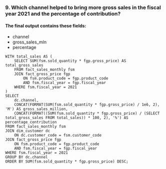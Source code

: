 ### 9. Which channel helped to bring more gross sales in the fiscal year 2021 and the percentage of contribution? 
#### The final output contains these fields:
- channel 
- gross_sales_mln 
- percentage

```
WITH total_sales AS (
    SELECT SUM(fsm.sold_quantity * fgp.gross_price) AS total_gross_sales
    FROM fact_sales_monthly fsm
    JOIN fact_gross_price fgp 
        ON fsm.product_code = fgp.product_code
        AND fsm.fiscal_year = fgp.fiscal_year
    WHERE fsm.fiscal_year = 2021
)
SELECT 
    dc.channel,
    CONCAT(FORMAT(SUM(fsm.sold_quantity * fgp.gross_price) / 1e6, 2), 'M') AS gross_sales_million,
    CONCAT(FORMAT((SUM(fsm.sold_quantity * fgp.gross_price) / (SELECT total_gross_sales FROM total_sales)) * 100, 2), '%') AS percentage_contribution
FROM fact_sales_monthly fsm
JOIN dim_customer dc 
    ON dc.customer_code = fsm.customer_code
JOIN fact_gross_price fgp 
    ON fsm.product_code = fgp.product_code
    AND fsm.fiscal_year = fgp.fiscal_year
WHERE fsm.fiscal_year = 2021
GROUP BY dc.channel
ORDER BY SUM(fsm.sold_quantity * fgp.gross_price) DESC;
```
